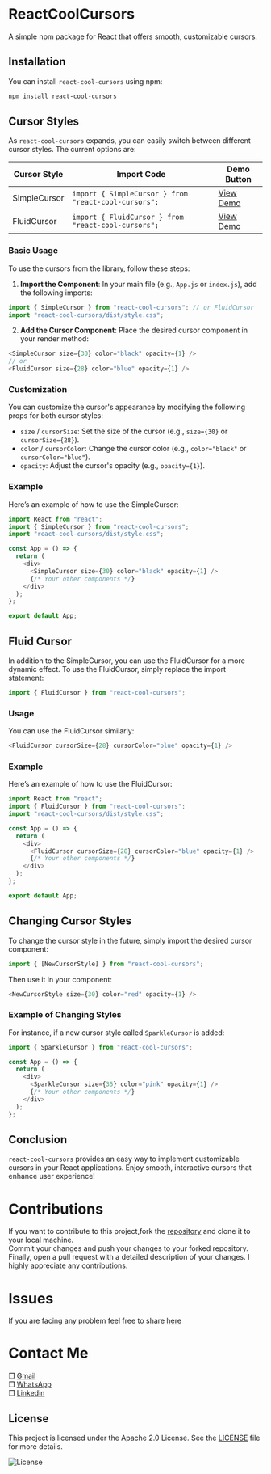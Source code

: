 # ReactCoolCursors

A simple npm package for React that offers smooth, customizable cursors.

## Installation

You can install `react-cool-cursors` using npm:

```bash
npm install react-cool-cursors
```

## Cursor Styles

As `react-cool-cursors` expands, you can easily switch between different cursor styles. The current options are:

| Cursor Style | Import Code                                          | Demo Button                                                                                     |
| ------------ | ---------------------------------------------------- | ----------------------------------------------------------------------------------------------- |
| SimpleCursor | `import { SimpleCursor } from "react-cool-cursors";` | [View Demo](https://drive.google.com/file/d/1YzL7JMAZRL1RJUr8iI2JRziZeHgVWguA/view?usp=sharing) |
| FluidCursor  | `import { FluidCursor } from "react-cool-cursors";`  | [View Demo](https://drive.google.com/file/d/1SN6x7TZkIcrk5TYddm3BW0wsIlZtVEtE/view?usp=sharing) |

### Basic Usage

To use the cursors from the library, follow these steps:

1. **Import the Component**: In your main file (e.g., `App.js` or `index.js`), add the following imports:

```javascript
import { SimpleCursor } from "react-cool-cursors"; // or FluidCursor
import "react-cool-cursors/dist/style.css";
```

2. **Add the Cursor Component**: Place the desired cursor component in your render method:

```javascript
<SimpleCursor size={30} color="black" opacity={1} />
// or
<FluidCursor size={28} color="blue" opacity={1} />
```

### Customization

You can customize the cursor's appearance by modifying the following props for both cursor styles:

- `size` / `cursorSize`: Set the size of the cursor (e.g., `size={30}` or `cursorSize={28}`).
- `color` / `cursorColor`: Change the cursor color (e.g., `color="black"` or `cursorColor="blue"`).
- `opacity`: Adjust the cursor's opacity (e.g., `opacity={1}`).

### Example

Here’s an example of how to use the SimpleCursor:

```javascript
import React from "react";
import { SimpleCursor } from "react-cool-cursors";
import "react-cool-cursors/dist/style.css";

const App = () => {
  return (
    <div>
      <SimpleCursor size={30} color="black" opacity={1} />
      {/* Your other components */}
    </div>
  );
};

export default App;
```

## Fluid Cursor

In addition to the SimpleCursor, you can use the FluidCursor for a more dynamic effect. To use the FluidCursor, simply replace the import statement:

```javascript
import { FluidCursor } from "react-cool-cursors";
```

### Usage

You can use the FluidCursor similarly:

```javascript
<FluidCursor cursorSize={28} cursorColor="blue" opacity={1} />
```

### Example

Here’s an example of how to use the FluidCursor:

```javascript
import React from "react";
import { FluidCursor } from "react-cool-cursors";
import "react-cool-cursors/dist/style.css";

const App = () => {
  return (
    <div>
      <FluidCursor cursorSize={28} cursorColor="blue" opacity={1} />
      {/* Your other components */}
    </div>
  );
};

export default App;
```

## Changing Cursor Styles

To change the cursor style in the future, simply import the desired cursor component:

```javascript
import { [NewCursorStyle] } from "react-cool-cursors";
```

Then use it in your component:

```javascript
<NewCursorStyle size={30} color="red" opacity={1} />
```

### Example of Changing Styles

For instance, if a new cursor style called `SparkleCursor` is added:

```javascript
import { SparkleCursor } from "react-cool-cursors";

const App = () => {
  return (
    <div>
      <SparkleCursor size={35} color="pink" opacity={1} />
      {/* Your other components */}
    </div>
  );
};
```

## Conclusion

`react-cool-cursors` provides an easy way to implement customizable cursors in your React applications. Enjoy smooth, interactive cursors that enhance user experience!

# Contributions

If you want to contribute to this project,fork the [repository](https://github.com/arafatrahat94/ReactCoolCursors) and clone it to your local machine. <br>
Commit your changes and push your changes to your forked repository. <br>
Finally, open a pull request with a detailed description of your changes. I highly appreciate any contributions.

# Issues

If you are facing any problem feel free to share [here](https://github.com//arafatrahat94/ReactCoolCursors/issues)

<!-- # Our Community

You can also post your problems in our community for any kind of support 👨‍💻<br>

TechHelpBD is one of the best technology based knowledge sharing Community <br>
► Like Our Facebook Page=>https://facebook.com/TechHelpBD <br>
► Join Our Facebook Group=>https://facebook.com/groups/TechHelpBangladesh <br>
► Join Our Telegram Group=>https://t.me/TechHelpBangladesh <br>
► Join Our Discord Server=>https://discord.gg/FFyVXZze4F <br>
► Join Our Whatsapp Group=>https://chat.whatsapp.com/KsnXhnqsG9g3lxXE6nMheE <br>
► Subscribe Our YouTube Channel=>https://youtube.com/TechHelpBangladesh <br>
🌐Our Official Website: https://TechHelpBD.com <br>

We recommend you to post your problems on our Facebook group and Github repo issues section first to get early response.
 -->

# Contact Me

❒ [Gmail](mailto:arafatrahat94@gmail.com) <br>
❒ [WhatsApp](https://wa.me/+8801980389400) <br>
❒ [Linkedin](https://www.linkedin.com/in/MdArafathHossain)

## License

This project is licensed under the Apache 2.0 License. See the [LICENSE](LICENSE) file for more details.

![License](https://img.shields.io/badge/license-Apache%202.0-brightgreen.svg)

